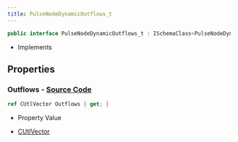 ```yaml
---
title: PulseNodeDynamicOutflows_t
---
```


```csharp
public interface PulseNodeDynamicOutflows_t : ISchemaClass<PulseNodeDynamicOutflows_t>, ISchemaField, ISchemaClass, INativeHandle
```

- Implements

## Properties

### **Outflows** - [Source Code](https://github.com/swiftly-solution/swiftlys2/blob/main/managed/src/SwiftlyS2.Generated/Schemas/Interfaces/PulseNodeDynamicOutflows_t.cs#L17)

```csharp
ref CUtlVector Outflows { get; }
```

- Property Value

- [CUtlVector](/docs/api/)

